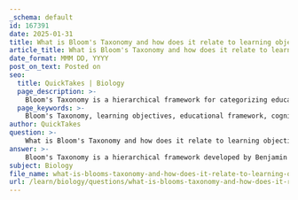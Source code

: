 ```yaml
---
_schema: default
id: 167391
date: 2025-01-31
title: What is Bloom's Taxonomy and how does it relate to learning objectives?
article_title: What is Bloom's Taxonomy and how does it relate to learning objectives?
date_format: MMM DD, YYYY
post_on_text: Posted on
seo:
  title: QuickTakes | Biology
  page_description: >-
    Bloom's Taxonomy is a hierarchical framework for categorizing educational objectives and learning outcomes, aligning learning objectives with cognitive levels to promote higher-order thinking in education.
  page_keywords: >-
    Bloom's Taxonomy, learning objectives, educational framework, cognitive complexity, curriculum design, assessment, higher-order thinking, learning outcomes, teaching strategies
author: QuickTakes
question: >-
    What is Bloom's Taxonomy and how does it relate to learning objectives?
answer: >-
    Bloom's Taxonomy is a hierarchical framework developed by Benjamin Bloom and his colleagues in the 1950s, designed to categorize educational objectives and learning outcomes. It consists of six levels of cognitive complexity, arranged in a pyramid-like structure, which are:\n\n1. **Remembering**: The ability to recall facts and basic concepts.\n2. **Understanding**: The ability to explain ideas or concepts.\n3. **Applying**: The ability to use information in new situations.\n4. **Analyzing**: The ability to draw connections among ideas.\n5. **Evaluating**: The ability to justify a decision or course of action.\n6. **Creating**: The ability to produce new or original work.\n\nThis taxonomy serves as a guide for educators to design curriculum and assessments that promote higher-order thinking. For example, rather than simply asking students to recall facts (Remembering), educators can create assessments that require students to analyze data (Analyzing) or develop new solutions (Creating).\n\nLearning objectives are closely aligned with Bloom's Taxonomy, as they specify what students are expected to learn and achieve in a course. By structuring learning objectives according to the levels of Bloom's Taxonomy, educators can ensure that their teaching strategies and assessments encourage students to engage with material at various cognitive levels. This alignment helps students understand the focus of their learning experience and what they need to study to meet the expected outcomes.\n\nIn summary, Bloom's Taxonomy not only categorizes different types of learning but also provides a framework for developing clear and measurable learning objectives that guide both teaching and assessment practices.
subject: Biology
file_name: what-is-blooms-taxonomy-and-how-does-it-relate-to-learning-objectives.md
url: /learn/biology/questions/what-is-blooms-taxonomy-and-how-does-it-relate-to-learning-objectives
---
```


&nbsp;